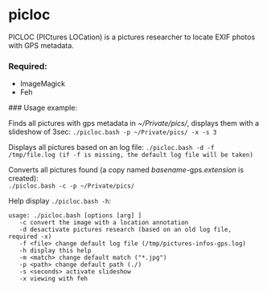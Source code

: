 picloc
======

PICLOC (PICtures LOCation) is a pictures researcher to locate EXIF photos with GPS metadata.

### Required:
<ul>
	<li>ImageMagick</li>
  <li>Feh</li>
</ul>
### Usage example:<br>

Finds all pictures with gps metadata in *~/Private/pics/*, displays them with a slideshow of 3sec:
`./picloc.bash -p ~/Private/pics/ -x -s 3`

Displays all pictures based on an log file:
`./picloc.bash -d -f /tmp/file.log (if -f is missing, the default log file will be taken)`

Converts all pictures found (a copy named *basename*-gps.*extension* is created):<br>
`./picloc.bash -c -p ~/Private/pics/`

Help display `./picloc.bash -h`:

    usage: ./picloc.bash [options [arg] ]
       -c convert the image with a location annotation
       -d desactivate pictures research (based on an old log file, required -x)
       -f <file> change default log file (/tmp/pictures-infos-gps.log)
       -h display this help
       -m <match> change default match ("*.jpg")
       -p <path> change default path (./)
       -s <seconds> activate slideshow
       -x viewing with feh
